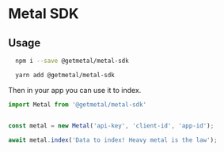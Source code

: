 # Metal SDK

## Usage

```bash
  npm i --save @getmetal/metal-sdk

  yarn add @getmetal/metal-sdk
```

Then in your app you can use it to index.


```javascript
import Metal from '@getmetal/metal-sdk'


const metal = new Metal('api-key', 'client-id', 'app-id');

await metal.index('Data to index! Heavy metal is the law');

```